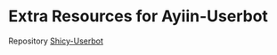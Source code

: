 # Extra Resources for Ayiin-Userbot
Repository [Shicy-Userbot](https://github.com/sip-userbot/Shicy-Userbot)
